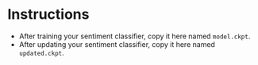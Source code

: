 # Instructions

- After training your sentiment classifier, copy it here named `model.ckpt`.
- After updating your sentiment classifier, copy it here named `updated.ckpt`.
